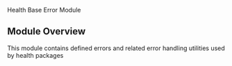 Health Base Error Module

## Module Overview
This module contains defined errors and related error handling utilities used by health packages